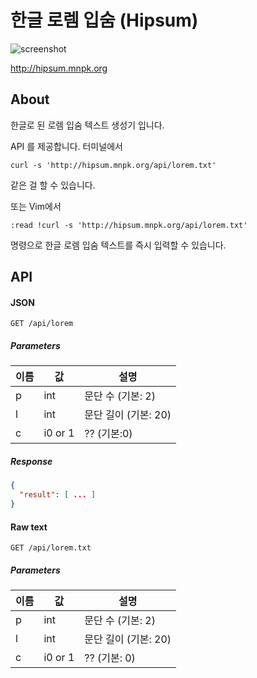 # 한글 로렘 입숨 (Hipsum)

![screenshot](http://i.imgur.com/ugIlfIz.jpg)

http://hipsum.mnpk.org

## About
한글로 된 로렘 입숨 텍스트 생성기 입니다. 

API 를 제공합니다. 터미널에서 
```
curl -s 'http://hipsum.mnpk.org/api/lorem.txt'
```
같은 걸 할 수 있습니다. 

또는 Vim에서 
```
:read !curl -s 'http://hipsum.mnpk.org/api/lorem.txt'
```
명령으로 한글 로렘 입숨 텍스트를 즉시 입력할 수 있습니다.

## API
#### JSON
```
GET /api/lorem
```

##### Parameters
|이름|값|설명|
|----|--|----|
|p|int|문단 수 (기본: 2)|
|l|int|문단 길이 (기본: 20)|
|c|i0 or 1|?? (기본:0)|

##### Response
```json
{
  "result": [ ... ]
}
``` 

#### Raw text
```
GET /api/lorem.txt
```

##### Parameters
|이름|값|설명|
|----|--|----|
|p|int|문단 수 (기본: 2)|
|l|int|문단 길이 (기본: 20)|
|c|i0 or 1|?? (기본: 0)|
